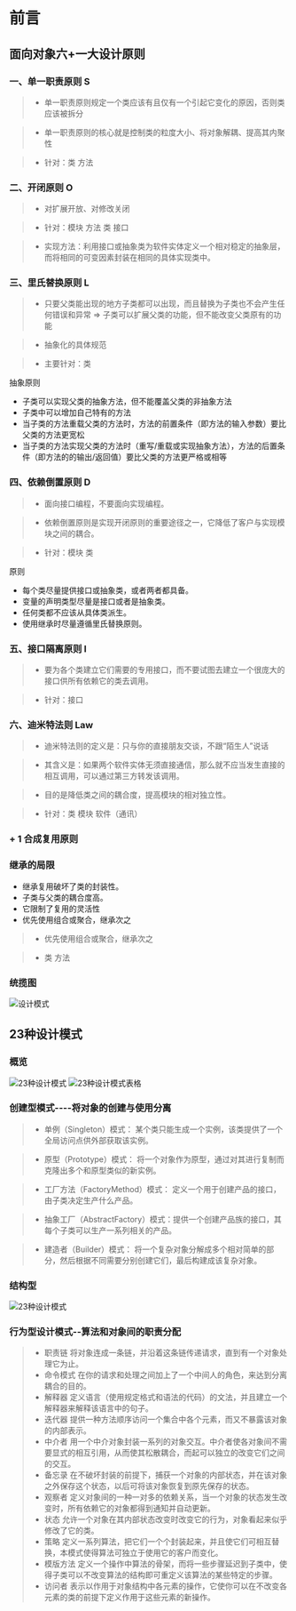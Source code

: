 # 前言

## 面向对象六+一大设计原则

### 一、单一职责原则 S 

> - 单一职责原则规定一个类应该有且仅有一个引起它变化的原因，否则类应该被拆分

> - 单一职责原则的核心就是控制类的粒度大小、将对象解耦、提高其内聚性

> - 针对：类 方法

### 二、开闭原则 O 

> - 对扩展开放、对修改关闭

> - 针对：模块 方法 类 接口

> - 实现方法：利用接口或抽象类为软件实体定义一个相对稳定的抽象层，而将相同的可变因素封装在相同的具体实现类中。

### 三、里氏替换原则 L 

> - 只要父类能出现的地方子类都可以出现，而且替换为子类也不会产生任何错误和异常 => 子类可以扩展父类的功能，但不能改变父类原有的功能

> - 抽象化的具体规范

> - 主要针对：类

抽象原则
- 子类可以实现父类的抽象方法，但不能覆盖父类的非抽象方法
- 子类中可以增加自己特有的方法
- 当子类的方法重载父类的方法时，方法的前置条件（即方法的输入参数）要比父类的方法更宽松
- 当子类的方法实现父类的方法时（重写/重载或实现抽象方法），方法的后置条件（即方法的的输出/返回值）要比父类的方法更严格或相等

### 四、依赖倒置原则 D 

> - 面向接口编程，不要面向实现编程。

> - 依赖倒置原则是实现开闭原则的重要途径之一，它降低了客户与实现模块之间的耦合。

> - 针对：模块 类

原则

- 每个类尽量提供接口或抽象类，或者两者都具备。
- 变量的声明类型尽量是接口或者是抽象类。
- 任何类都不应该从具体类派生。
- 使用继承时尽量遵循里氏替换原则。

### 五、接口隔离原则  I

> - 要为各个类建立它们需要的专用接口，而不要试图去建立一个很庞大的接口供所有依赖它的类去调用。

> - 针对：接口

### 六、迪米特法则  Law

> - 迪米特法则的定义是：只与你的直接朋友交谈，不跟“陌生人”说话

> - 其含义是：如果两个软件实体无须直接通信，那么就不应当发生直接的相互调用，可以通过第三方转发该调用。

> - 目的是降低类之间的耦合度，提高模块的相对独立性。

> - 针对：类 模块 软件（通讯）

### + 1 合成复用原则

### 继承的局限

- 继承复用破坏了类的封装性。
- 子类与父类的耦合度高。
- 它限制了复用的灵活性
- 优先使用组合或聚合，继承次之

> - 优先使用组合或聚合，继承次之

> - 类 方法

### 统揽图

![设计模式](../.gitbook/assets/mzm/design.png)

## 23种设计模式

### 概览

![23种设计模式](../.gitbook/assets/mzm/23design.png)
![23种设计模式表格](../.gitbook/assets/mzm/designform.png)

### 创建型模式----将对象的创建与使用分离

> - 单例（Singleton）模式：          某个类只能生成一个实例，该类提供了一个全局访问点供外部获取该实例。

> - 原型（Prototype）模式：          将一个对象作为原型，通过对其进行复制而克隆出多个和原型类似的新实例。

> - 工厂方法（FactoryMethod）模式：  定义一个用于创建产品的接口，由子类决定生产什么产品。

> - 抽象工厂（AbstractFactory）模式：提供一个创建产品族的接口，其每个子类可以生产一系列相关的产品。

> - 建造者（Builder）模式：          将一个复杂对象分解成多个相对简单的部分，然后根据不同需要分别创建它们，最后构建成该复杂对象。

### 结构型

![23种设计模式](../.gitbook/assets/mzm/design_struct.png)

### 行为型设计模式--算法和对象间的职责分配

>- 职责链	 将对象连成一条链，并沿着这条链传递请求，直到有一个对象处理它为止。
>- 命令模式	 在你的请求和处理之间加上了一个中间人的角色，来达到分离耦合的目的。
>- 解释器	 定义语言（使用规定格式和语法的代码）的文法，并且建立一个解释器来解释该语言中的句子。
>- 迭代器	 提供一种方法顺序访问一个集合中各个元素，而又不暴露该对象的内部表示。
>- 中介者	 用一个中介对象封装一系列的对象交互。中介者使各对象间不需要显式的相互引用，从而使其松散耦合，而起可以独立的改变它们之间的交互。
>- 备忘录	 在不破坏封装的前提下，捕获一个对象的内部状态，并在该对象之外保存这个状态，以后可将该对象恢复到原先保存的状态。
>- 观察者	 定义对象间的一种一对多的依赖关系，当一个对象的状态发生改变时，所有依赖它的对象都得到通知并自动更新。
>- 状态	     允许一个对象在其内部状态改变时改变它的行为，对象看起来似乎修改了它的类。
>- 策略	     定义一系列算法，把它们一个个封装起来，并且使它们可相互替换，本模式使得算法可独立于使用它的客户而变化。
>- 模版方法	 定义一个操作中算法的骨架，而将一些步骤延迟到子类中，使得子类可以不改变算法的结构即可重定义该算法的某些特定的步骤。
>- 访问者    表示以作用于对象结构中各元素的操作，它使你可以在不改变各元素的类的前提下定义作用于这些元素的新操作。
